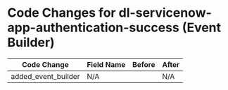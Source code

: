 # Code Changes for dl-servicenow-app-authentication-success (Event Builder)

| Code Change | Field Name | Before | After |
|-------------|------------|--------|-------|
| added_event_builder | N/A |  | N/A |